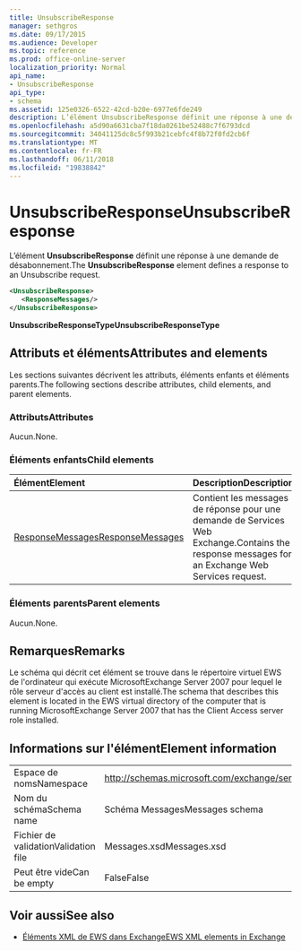 ```yaml
---
title: UnsubscribeResponse
manager: sethgros
ms.date: 09/17/2015
ms.audience: Developer
ms.topic: reference
ms.prod: office-online-server
localization_priority: Normal
api_name:
- UnsubscribeResponse
api_type:
- schema
ms.assetid: 125e0326-6522-42cd-b20e-6977e6fde249
description: L’élément UnsubscribeResponse définit une réponse à une demande de désabonnement.
ms.openlocfilehash: a5d90a6631cba7f18da0261be52488c7f6793dcd
ms.sourcegitcommit: 34041125dc8c5f993b21cebfc4f8b72f0fd2cb6f
ms.translationtype: MT
ms.contentlocale: fr-FR
ms.lasthandoff: 06/11/2018
ms.locfileid: "19838842"
---
```

# <a name="unsubscriberesponse"></a><span data-ttu-id="06345-103">UnsubscribeResponse</span><span class="sxs-lookup"><span data-stu-id="06345-103">UnsubscribeResponse</span></span>

<span data-ttu-id="06345-104">L’élément **UnsubscribeResponse** définit une réponse à une demande de désabonnement.</span><span class="sxs-lookup"><span data-stu-id="06345-104">The **UnsubscribeResponse** element defines a response to an Unsubscribe request.</span></span> 
  
```xml
<UnsubscribeResponse>
   <ResponseMessages/>
</UnsubscribeResponse>
```

 <span data-ttu-id="06345-105">**UnsubscribeResponseType**</span><span class="sxs-lookup"><span data-stu-id="06345-105">**UnsubscribeResponseType**</span></span>
## <a name="attributes-and-elements"></a><span data-ttu-id="06345-106">Attributs et éléments</span><span class="sxs-lookup"><span data-stu-id="06345-106">Attributes and elements</span></span>

<span data-ttu-id="06345-107">Les sections suivantes décrivent les attributs, éléments enfants et éléments parents.</span><span class="sxs-lookup"><span data-stu-id="06345-107">The following sections describe attributes, child elements, and parent elements.</span></span>
  
### <a name="attributes"></a><span data-ttu-id="06345-108">Attributs</span><span class="sxs-lookup"><span data-stu-id="06345-108">Attributes</span></span>

<span data-ttu-id="06345-109">Aucun.</span><span class="sxs-lookup"><span data-stu-id="06345-109">None.</span></span>
  
### <a name="child-elements"></a><span data-ttu-id="06345-110">Éléments enfants</span><span class="sxs-lookup"><span data-stu-id="06345-110">Child elements</span></span>

|<span data-ttu-id="06345-111">**Élément**</span><span class="sxs-lookup"><span data-stu-id="06345-111">**Element**</span></span>|<span data-ttu-id="06345-112">**Description**</span><span class="sxs-lookup"><span data-stu-id="06345-112">**Description**</span></span>|
|:-----|:-----|
|[<span data-ttu-id="06345-113">ResponseMessages</span><span class="sxs-lookup"><span data-stu-id="06345-113">ResponseMessages</span></span>](responsemessages.md) <br/> |<span data-ttu-id="06345-114">Contient les messages de réponse pour une demande de Services Web Exchange.</span><span class="sxs-lookup"><span data-stu-id="06345-114">Contains the response messages for an Exchange Web Services request.</span></span>  <br/> |
   
### <a name="parent-elements"></a><span data-ttu-id="06345-115">Éléments parents</span><span class="sxs-lookup"><span data-stu-id="06345-115">Parent elements</span></span>

<span data-ttu-id="06345-116">Aucun.</span><span class="sxs-lookup"><span data-stu-id="06345-116">None.</span></span>
  
## <a name="remarks"></a><span data-ttu-id="06345-117">Remarques</span><span class="sxs-lookup"><span data-stu-id="06345-117">Remarks</span></span>

<span data-ttu-id="06345-118">Le schéma qui décrit cet élément se trouve dans le répertoire virtuel EWS de l'ordinateur qui exécute MicrosoftExchange Server 2007 pour lequel le rôle serveur d'accès au client est installé.</span><span class="sxs-lookup"><span data-stu-id="06345-118">The schema that describes this element is located in the EWS virtual directory of the computer that is running MicrosoftExchange Server 2007 that has the Client Access server role installed.</span></span>
  
## <a name="element-information"></a><span data-ttu-id="06345-119">Informations sur l'élément</span><span class="sxs-lookup"><span data-stu-id="06345-119">Element information</span></span>

|||
|:-----|:-----|
|<span data-ttu-id="06345-120">Espace de noms</span><span class="sxs-lookup"><span data-stu-id="06345-120">Namespace</span></span>  <br/> |http://schemas.microsoft.com/exchange/services/2006/messages  <br/> |
|<span data-ttu-id="06345-121">Nom du schéma</span><span class="sxs-lookup"><span data-stu-id="06345-121">Schema name</span></span>  <br/> |<span data-ttu-id="06345-122">Schéma Messages</span><span class="sxs-lookup"><span data-stu-id="06345-122">Messages schema</span></span>  <br/> |
|<span data-ttu-id="06345-123">Fichier de validation</span><span class="sxs-lookup"><span data-stu-id="06345-123">Validation file</span></span>  <br/> |<span data-ttu-id="06345-124">Messages.xsd</span><span class="sxs-lookup"><span data-stu-id="06345-124">Messages.xsd</span></span>  <br/> |
|<span data-ttu-id="06345-125">Peut être vide</span><span class="sxs-lookup"><span data-stu-id="06345-125">Can be empty</span></span>  <br/> |<span data-ttu-id="06345-126">False</span><span class="sxs-lookup"><span data-stu-id="06345-126">False</span></span>  <br/> |
   
## <a name="see-also"></a><span data-ttu-id="06345-127">Voir aussi</span><span class="sxs-lookup"><span data-stu-id="06345-127">See also</span></span>



- [<span data-ttu-id="06345-128">Éléments XML de EWS dans Exchange</span><span class="sxs-lookup"><span data-stu-id="06345-128">EWS XML elements in Exchange</span></span>](ews-xml-elements-in-exchange.md)

